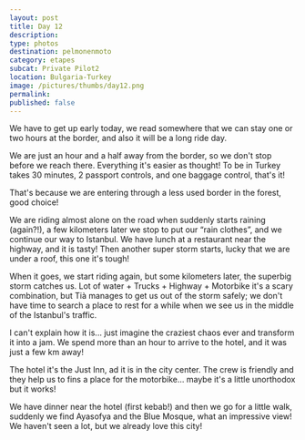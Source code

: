 ```yaml
---
layout: post
title: Day 12
description: 
type: photos
destination: pelmonenmoto
category: etapes
subcat: Private Pilot2
location: Bulgaria-Turkey
image: /pictures/thumbs/day12.png
permalink: 
published: false
---
```


We have to get up early today, we read somewhere that we can stay one or two hours at the border, and also it will be a long ride day. 

We are just an hour and a half away from the border, so we don't stop before we reach there. Everything it's easier as thought! To be in Turkey takes 30 minutes, 2 passport controls, and one baggage control, that's it!

That's because we are entering through a less used border in the forest, good choice!

We are riding almost alone on the road when suddenly starts raining (again?!), a few kilometers later we stop to put our “rain clothes”, and we continue our way to Istanbul. We have lunch at a restaurant near the highway, and it is tasty! Then another super storm starts, lucky that we are under a roof, this one it's tough!

When it goes, we start riding again, but some kilometers later, the superbig storm catches us. Lot of water + Trucks + Highway + Motorbike it's a scary combination, but Tià manages to get us out of the storm safely; we don't have time to search a place to rest for a while when we see us in the middle of the Istanbul's traffic.

I can't explain how it is... just imagine the craziest chaos ever and transform it into a jam. We spend more than an hour to arrive to the hotel, and it was just a few km away!

The hotel it's the Just Inn, ad it is in the city center. The crew is friendly and they help us to fins a place for the motorbike... maybe it's a little unorthodox but it works!

We have dinner near the hotel (first kebab!) and then we go for a little walk, suddenly we find Ayasofya and the Blue Mosque, what an impressive view! We haven't seen a lot, but we already love this city!
